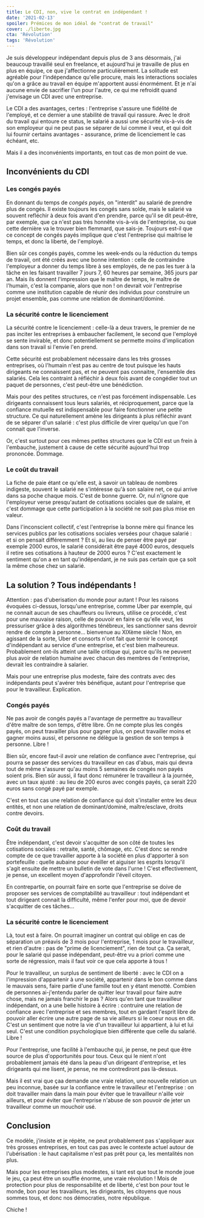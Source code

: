 ```yaml
---
title: Le CDI, non, vive le contrat en indépendant !
date: '2021-02-13'
spoiler: Prémices de mon idéal de "contrat de travail"
cover: ./liberte.jpg
cta: 'Révolution'
tags: 'Révolution'
---
```



Je suis développeur indépendant depuis plus de 3 ans désormais, j'ai beaucoup travaillé seul en freelance, et aujourd'hui je travaille de plus en plus en équipe, ce que j'affectionne particulièrement. La solitude est agréable pour l'indépendance qu'elle procure, mais les interactions sociales qu'on a grâce au travail en équipe m'apportent aussi énormément. Et je n'ai aucune envie de sacrifier l'un pour l'autre, ce qui me refroidit quand j'envisage un CDI avec une entreprise.

Le CDI a des avantages, certes : l'entreprise s'assure une fidélité de l'employé, et ce dernier a une stabilité de travail qui rassure. Avec le droit du travail qui entoure ce status, le salarié a aussi une sécurité vis-à-vis de son employeur qui ne peut pas se séparer de lui comme il veut, et qui doit lui fournir certains avantages - assurance, prime de licenciement le cas échéant, etc.

Mais il a des inconvénients importants, en tout cas de mon point de vue.

## Inconvénients du CDI

### Les congés payés
En donnant du temps de *congés payés*, on "interdit" au salarié de prendre plus de congés. Il existe toujours les congés sans solde, mais le salarié va souvent refléchir à deux fois avant d'en prendre, parce qu'il se dit peut-être, par exemple, que ça n'est pas très honnête vis-à-vis de l'entreprise, ou que cette dernière va le trouver bien flemmard, que sais-je. Toujours est-il que ce concept de congés payés implique que c'est l'entreprise qui maitrise le temps, et donc la liberté, de l'employé.

Bien sûr ces congés payés, comme les week-ends ou la réduction du temps de travail, ont été créés avec une bonne intention : celle de contraindre l'employeur a donner du temps libre à ses employés, de ne pas les tuer à la tâche en les faisant travailler 7 jours 7, 60 heures par semaine, 365 jours par an. Mais ils donnent l'impression que le maître de temps, le maître de l'humain, c'est la companie, alors que non ! on devrait voir l'entreprise comme une institution capable de réunir des individus pour construire un projet ensemble, pas comme une relation de dominant/dominé.

### La sécurité contre le licenciement

La sécurité contre le licenciement : celle-là a deux travers, le premier de ne pas inciter les entreprises à embaucher facilement, le second que l'employé se sente invirable, et donc potentiellement se permette moins d'implication dans son travail si l'envie l'en prend.

Cette sécurité est probablement nécessaire dans les très grosses entreprises, où l'humain n'est pas au centre de tout puisque les hauts dirigeants ne connaissent pas, et ne peuvent pas connaitre, l'ensemble des salariés. Cela les contraint à réfléchir à deux fois avant de congédier tout un paquet de personnes, c'est peut-être une bénédiction.

Mais pour des petites structures, ce n'est pas forcément indispensable. Les dirigeants connaissent tous leurs salariés, et réciproquement, parce que la confiance mutuelle est indispensable pour faire fonctionner une petite structure. Ce qui naturellement amène les dirigeants à plus réfléchir avant de se séparer d'un salarié : c'est plus difficile de virer quelqu'un que l'on connait que l'inverse.

Or, c'est surtout pour ces mêmes petites structures que le CDI est un frein à l'embauche, justement à cause de cette sécurité aujourd'hui trop prononcée. Dommage.

### Le coût du travail

La fiche de paie étant ce qu'elle est, à savoir un tableau de nombres indigeste, souvent le salarié ne s'intéresse qu'à son salaire net, ce qui arrive dans sa poche chaque mois. C'est de bonne guerre. Or, nul n'ignore que l'employeur verse presqu'autant de cotisations sociales que de salaire, et c'est dommage que cette participation à la société ne soit pas plus mise en valeur.

Dans l'inconscient collectif, c'est l'entreprise la bonne mère qui finance les services publics par les cotisations sociales versées pour chaque salarié : et si on pensait différemment ? Et si, au lieu de penser être payé par exemple 2000 euros, le salarié considérait être payé 4000 euros, desquels il retire ses cotisations à hauteur de 2000 euros ? C'est exactement le sentiment qu'on a en tant qu'indépendant, je ne suis pas certain que ça soit la même chose chez un salarié.

## La solution ? Tous indépendants !

Attention : pas d'uberisation du monde pour autant ! Pour les raisons évoquées ci-dessus, lorsqu'une entreprise, comme Uber par exemple, qui ne connait aucun de ses chauffeurs ou livreurs, utilise ce procédé, c'est pour une mauvaise raison, celle de pouvoir en faire ce qu'elle veut, les pressuriser grâce à des algorithmes ténébreux, les sanctionner sans devroir rendre de compte à personne... bienvenue au XIXème siècle ! Non, en agissant de la sorte, Uber et consorts n'ont fait que ternir le concept d'indépendant au service d'une entreprise, et c'est bien malheureux. Probablement ont-ils atteint une taille critique qui, parce qu'ils ne peuvent plus avoir de relation humaine avec chacun des membres de l'entreprise, devrait les contraindre à salarier.

Mais pour une entreprise plus modeste, faire des contrats avec des indépendants peut s'avérer très bénéfique, autant pour l'entreprise que pour le travailleur. Explication.

### Congés payés

Ne pas avoir de congés payés a l'avantage de permettre au travailleur d'être maître de son temps, d'être libre. On ne compte plus les congés payés, on peut travailler plus pour gagner plus, on peut travailler moins et gagner moins aussi, et personne ne délègue la gestion de son temps à personne. Libre !

Bien sûr, encore faut-il avoir une relation de confiance avec l'entreprise, qui pourra se passer des services du travailleur en cas d'abus, mais qui devra tout de même s'assurer qu'au moins 5 semaines de congés non payés soient pris. Bien sûr aussi, il faut donc rémunérer le travailleur à la journée, avec un taux ajusté : au lieu de 200 euros avec congés payés, ça serait 220 euros sans congé payé par exemple.

C'est en tout cas une relation de confiance qui doit s'installer entre les deux entités, et non une relation de dominant/dominé, maître/esclave, droits contre devoirs.

### Coût du travail

Être indépendant, c'est devoir s'acquitter de son côté de toutes les cotisations sociales : retraite, santé, chômage, etc. C'est donc se rendre compte de ce que travailler apporte à la société en plus d'apporter à son portefeuille : quelle aubaine pour éveiller et aiguiser les esprits lorsqu'il s'agit ensuite de mettre un bulletin de vote dans l'urne ! C'est effectivement, je pense, un excellent moyen d'approfondir l'éveil citoyen.

En contrepartie, on pourrait faire en sorte que l'entreprise se doive de proposer ses services de comptabilité au travailleur : tout indépendant et tout dirigeant connait la difficulté, même l'enfer pour moi, que de devoir s'acquitter de ces tâches...

### La sécurité contre le licenciement

Là, tout est à faire. On pourrait imaginer un contrat qui oblige en cas de séparation un préavis de 3 mois pour l'entreprise, 1 mois pour le travailleur, et rien d'autre : pas de "prime de licenciement", rien de tout ça. Ça serait, pour le salarié qui passe indépendant, peut-être vu a priori comme une sorte de régression, mais il faut voir ce que cela apporte à tous !

Pour le travailleur, un surplus de sentiment de liberté : avec le CDI on a l'impression d'appartenir à une société, appartenir dans le bon comme dans le mauvais sens, faire partie d'une famille tout en y étant menotté. Combien de personnes ai-j'entendu parler de quitter leur travail pour faire autre chose, mais ne jamais franchir le pas ? Alors qu'en tant que travailleur indépendant, on a une belle histoire à écrire : contruire une relation de confiance avec l'entreprise et ses membres, tout en gardant l'esprit libre de pouvoir aller écrire une autre page de sa vie ailleurs si le coeur nous en dit. C'est un sentiment que notre la vie d'un travailleur lui appartient, à lui et lui seul. C'est une condition psychologique bien différente que celle du salarié. Libre !

Pour l'entreprise, une facilité à l'embauche qui, je pense, ne peut que être source de plus d'opportunités pour tous. Ceux qui le nient n'ont probablement jamais été dans la peau d'un dirigeant d'entreprise, et les dirigeants qui me lisent, je pense, ne me contrediront pas là-dessus.

Mais il est vrai que çaa demande une vraie relation, une nouvelle relation un peu inconnue, basée sur la confiance entre le travailleur et l'entreprise : on doit travailler main dans la main pour éviter que le travailleur n'aille voir ailleurs, et pour éviter que l'entreprise n'abuse de son pouvoir de jeter un travailleur comme un mouchoir usé.

## Conclusion

Ce modèle, j'insiste et je répète, ne peut probablement pas s'appliquer aux très grosses entreprises, en tout cas pas avec le contexte actuel autour de l'ubérisation : le haut capitalisme n'est pas prêt pour ça, les mentalités non plus.

Mais pour les entreprises plus modestes, si tant est que tout le monde joue le jeu, ça peut être un souffle énorme, une vraie révolution ! Mois de protection pour plus de    responsabilité et de liberté, c'est bon pour tout le monde, bon pour les travailleurs, les dirigeants, les citoyens que nous sommes tous, et donc nos démocraties, notre république.

Chiche !










